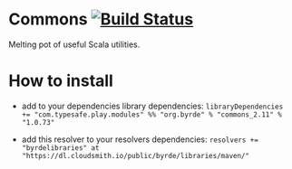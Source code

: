 # Commons [![Build Status](https://travis-ci.org/Byrde/commons.svg?branch=master)](https://travis-ci.org/Byrde/commons)

Melting pot of useful Scala utilities.

# How to install

* add to your dependencies library dependencies:
```libraryDependencies += "com.typesafe.play.modules" %% "org.byrde" % "commons_2.11" % "1.0.73"```

* add this resolver to your resolvers dependencies:
```resolvers += "byrdelibraries" at "https://dl.cloudsmith.io/public/byrde/libraries/maven/"```
